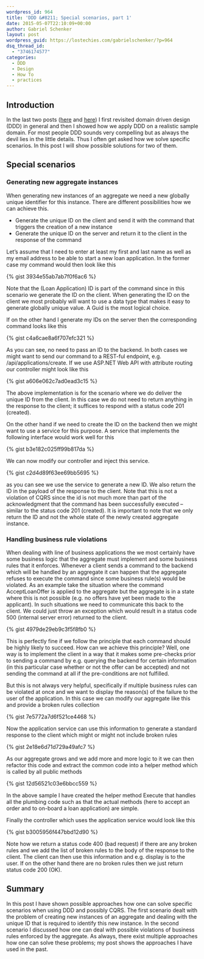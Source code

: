 ```yaml
---
wordpress_id: 964
title: 'DDD &#8211; Special scenarios, part 1'
date: 2015-05-07T22:10:09+00:00
author: Gabriel Schenker
layout: post
wordpress_guid: https://lostechies.com/gabrielschenker/?p=964
dsq_thread_id:
  - "3746174577"
categories:
  - DDD
  - Design
  - How To
  - practices
---
```

## Introduction

In the last two posts ([here](https://lostechies.com/gabrielschenker/2015/04/16/ddd-revisited/ "DDD revisited") and [here](https://lostechies.com/gabrielschenker/2015/04/28/ddd-applied/ "DDD applied")) I first revisited domain driven design (DDD) in general and then I showed how we apply DDD on a realistic sample domain. For most people DDD sounds very compelling but as always the devil lies in the little details. Thus I often get asked how we solve specific scenarios. In this post I will show possible solutions for two of them.

## Special scenarios

### Generating new aggregate instances

When generating new instances of an aggregate we need a new globally unique identifier for this instance. There are different possibilities how we can achieve this.

  * Generate the unique ID on the client and send it with the command that triggers the creation of a new instance
  * Generate the unique ID on the server and return it to the client in the response of the command

Let&#8217;s assume that I need to enter at least my first and last name as well as my email address to be able to start a new loan application. In the former case my command would then look like this

{% gist 3934e55ab7ab7f0f6ac6 %}

Note that the (Loan Application) ID is part of the command since in this scenario we generate the ID on the client. When generating the ID on the client we most probably will want to use a data type that makes it easy to generate globally unique value. A Guid is the most logical choice.

If on the other hand I generate my IDs on the server then the corresponding command looks like this

{% gist c4a6cae8a6f707efc321 %}

As you can see, no need to pass an ID to the backend. In both cases we might want to send our command to a REST-ful endpoint, e.g. <URL>/api/applications/create. If we use ASP.NET Web API with attribute routing our controller might look like this

{% gist a606e062c7ad0ead3c15 %}

The above implementation is for the scenario where we do deliver the unique ID from the client. In this case we do not need to return anything in the response to the client; it suffices to respond with a status code 201 (created).

On the other hand if we need to create the ID on the backend then we might want to use a service for this purpose. A service that implements the following interface would work well for this

{% gist b3e182c025ff99b817da %}

We can now modify our controller and inject this service.

{% gist c2d4d89f63ee69bb5695 %}

as you can see we use the service to generate a new ID. We also return the ID in the payload of the response to the client. Note that this is not a violation of CQRS since the id is not much more than part of the acknowledgment that the command has been successfully executed &#8211; similar to the status code 201 (created). It is important to note that we only return the ID and not the whole state of the newly created aggregate instance.

### Handling business rule violations

When dealing with line of business applications the we most certainly have some business logic that the aggregate must implement and some business rules that it enforces. Whenever a client sends a command to the backend which will be handled by an aggregate it can happen that the aggregate refuses to execute the command since some business rule(s) would be violated. As an example take the situation where the command AcceptLoanOffer is applied to the aggregate but the aggregate is in a state where this is not possible (e.g. no offers have yet been made to the applicant). In such situations we need to communicate this back to the client. We could just throw an exception which would result in a status code 500 (internal server error) returned to the client.

{% gist 4979de29eb9c3f5f8fb0 %}

This is perfectly fine if we follow the principle that each command should be highly likely to succeed. How can we achieve this principle? Well, one way is to implement the client in a way that it makes some pre-checks prior to sending a command by e.g. querying the backend for certain information (in this particular case whether or not the offer can be accepted) and not sending the command at all if the pre-conditions are not fulfilled.

But this is not always very helpful, specifically if multiple business rules can be violated at once and we want to display the reason(s) of the failure to the user of the application. In this case we can modify our aggregate like this and provide a broken rules collection

{% gist 7e5772a7d6f521ce4468 %}

Now the application service can use this information to generate a standard response to the client which might or might not include broken rules

{% gist 2e18e6d71d729a49afc7 %}

As our aggregate grows and we add more and more logic to it we can then refactor this code and extract the common code into a helper method which is called by all public methods

{% gist 12d56521c03e6bbcc559 %}

In the above sample I have created the helper method Execute that handles all the plumbing code such as that the actual methods (here to accept an order and to on-board a loan application) are simple.

Finally the controller which uses the application service would look like this

{% gist b3005956f447bbd12d90 %}

Note how we return a status code 400 (bad request) if there are any broken rules and we add the list of broken rules to the body of the response to the client. The client can then use this information and e.g. display is to the user. If on the other hand there are no broken rules then we just return status code 200 (OK).

## Summary

In this post I have shown possible approaches how one can solve specific scenarios when using DDD and possibly CQRS. The first scenario dealt with the problem of creating new instances of an aggregate and dealing with the unique ID that is required to identify this new instance. In the second scenario I discussed how one can deal with possible violations of business rules enforced by the aggregate. As always, there exist multiple approaches how one can solve these problems; my post shows the approaches I have used in the past.